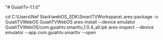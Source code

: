 "# GuiahTv-1.1.0" 

cd C:\Users\Nef Stark\webOS_SDK\SmartTVWorkspace\ 
ares-package -o GuiahTVWebOS GuiahTVWebOS 
ares-install --device emulator GuiahTVWebOS/com.guiahtv.smarttv_1.0.4_all.ipk 
ares-inspect --device emulator --app com.guiahtv.smarttv --open 